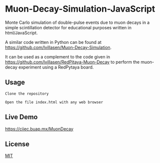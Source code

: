# Muon-Decay-Simulation-JavaScript

Monte Carlo simulation of double-pulse events due to muon decays in a simple scintillation detector for educational purposes written in html/JavaScript.

A similar code written in Python can be found at https://github.com/lvillasen/Muon-Decay-Simulation.

It can be used as a complement to the code given in https://github.com/lvillasen/RedPitaya-Muon-Decay to perform the muon-decay experiment using a RedPytaya board.

## Usage

    Clone the repository
    
    Open the file index.html with any web browser

## Live Demo

https://ciiec.buap.mx/MuonDecay

## License

[MIT](LICENSE)
